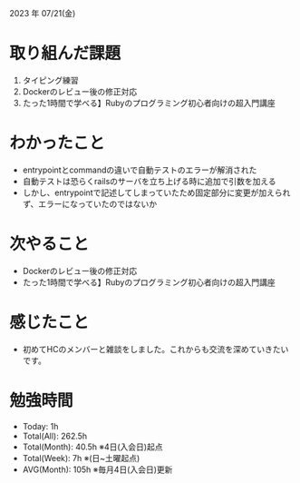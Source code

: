 

2023 年 07/21(金)

# 取り組んだ課題

1. タイピング練習
2. Dockerのレビュー後の修正対応
3. たった1時間で学べる】Rubyのプログラミング初心者向けの超入門講座

# わかったこと

* entrypointとcommandの違いで自動テストのエラーが解消された
* 自動テストは恐らくrailsのサーバを立ち上げる時に追加で引数を加える
* しかし、entrypointで記述してしまっていたため固定部分に変更が加えられず、エラーになっていたのではないか

# 次やること

* Dockerのレビュー後の修正対応
* たった1時間で学べる】Rubyのプログラミング初心者向けの超入門講座

# 感じたこと

* 初めてHCのメンバーと雑談をしました。これからも交流を深めていきたいです。

# 勉強時間

* Today: 1h
* Total(All): 262.5h
* Total(Month): 40.5h ※4日(入会日)起点
* Total(Week): 7h ※(日~土曜起点)
* AVG(Month): 105h ※毎月4日(入会日)更新

